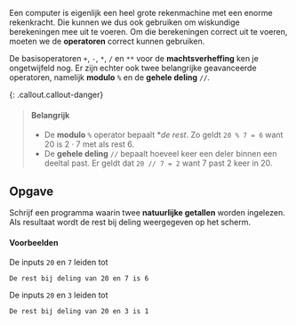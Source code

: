 Een computer is eigenlijk een heel grote rekenmachine met een enorme rekenkracht. Die kunnen we dus ook gebruiken om wiskundige berekeningen mee uit te voeren. Om die berekeningen correct uit te voeren, moeten we de **operatoren** correct kunnen gebruiken.

De basisoperatoren `+`, `-`, `*`, `/` en `**` voor de **machtsverheffing** ken je ongetwijfeld nog. Er zijn echter ook twee belangrijke geavanceerde operatoren, namelijk **modulo** `%` en de **gehele deling** `//`. 

{: .callout.callout-danger}
> #### Belangrijk
> - De **modulo** `%` operator bepaalt **de rest*. Zo geldt `20 % 7 = 6` want 20 is 2 · 7 met als rest 6.
> - De **gehele deling** `//` bepaalt hoeveel keer een deler binnen een deeltal past. Er geldt dat `20 // 7 = 2` want 7 past 2 keer in 20.

## Opgave
Schrijf een programma waarin twee **natuurlijke getallen** worden ingelezen. Als resultaat wordt de rest bij deling weergegeven op het scherm.

#### Voorbeelden

De inputs `20` en `7` leiden tot
```
De rest bij deling van 20 en 7 is 6
```

De inputs `20` en `3` leiden tot
```
De rest bij deling van 20 en 3 is 1
```